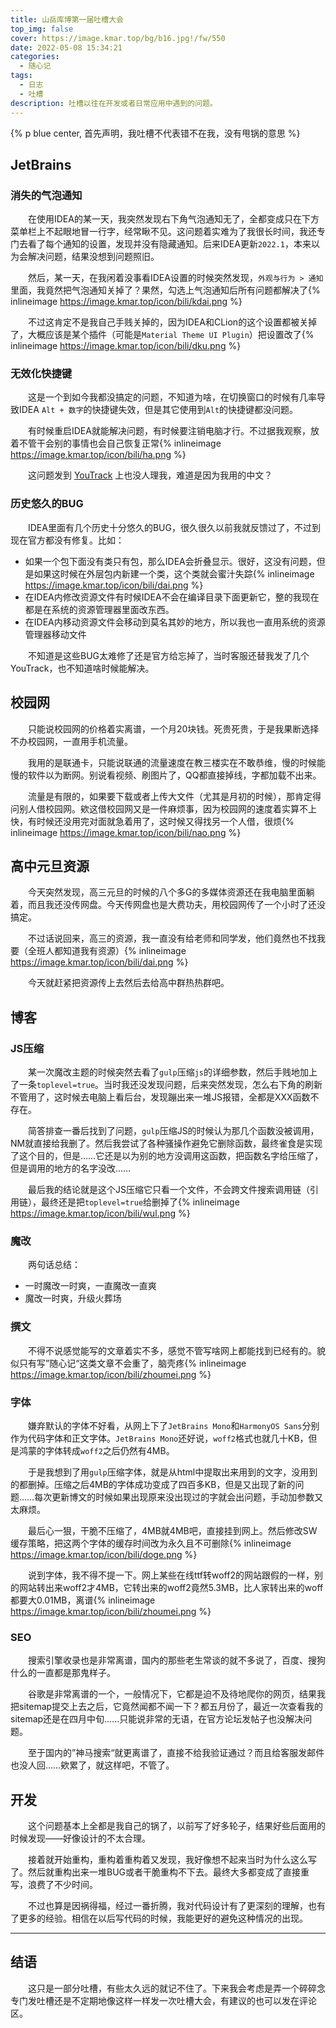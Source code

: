 ```yaml
---
title: 山岳库博第一届吐槽大会
top_img: false
cover: https://image.kmar.top/bg/b16.jpg!/fw/550
date: 2022-05-08 15:34:21
categories:
  - 随心记
tags:
  - 日志
  - 吐槽
description: 吐槽以往在开发或者日常应用中遇到的问题。
---
```


{% p blue center, 首先声明，我吐槽不代表错不在我，没有甩锅的意思 %}

## JetBrains

### 消失的气泡通知

&emsp;&emsp;在使用IDEA的某一天，我突然发现右下角气泡通知无了，全都变成只在下方菜单栏上不起眼地冒一行字，经常瞅不见。这问题着实难为了我很长时间，我还专门去看了每个通知的设置，发现并没有隐藏通知。后来IDEA更新`2022.1`，本来以为会解决问题，结果没想到问题照旧。

&emsp;&emsp;然后，某一天，在我闲着没事看IDEA设置的时候突然发现，`外观与行为 > 通知`里面，我竟然把气泡通知关掉了？果然，勾选上气泡通知后所有问题都解决了{% inlineimage https://image.kmar.top/icon/bili/kdai.png %}

&emsp;&emsp;不过这肯定不是我自己手贱关掉的，因为IDEA和CLion的这个设置都被关掉了，大概应该是某个插件（可能是`Material Theme UI Plugin`）把设置改了{% inlineimage https://image.kmar.top/icon/bili/dku.png %}

### 无效化快捷键

&emsp;&emsp;这是一个到如今我都没搞定的问题，不知道为啥，在切换窗口的时候有几率导致IDEA `Alt + 数字`的快捷键失效，但是其它使用到`Alt`的快捷键都没问题。

&emsp;&emsp;有时候重启IDEA就能解决问题，有时候要注销电脑才行。不过据我观察，放着不管干会别的事情也会自己恢复正常{% inlineimage https://image.kmar.top/icon/bili/ha.png %}

&emsp;&emsp;这问题发到 [YouTrack](https://youtrack.jetbrains.com/issue/IDEA-293641/%E9%83%A8%E5%88%86%E5%BF%AB%E6%8D%B7%E9%94%AE%E5%A4%B1%E6%95%88?clearDraft=true&description=%0A%0AIU-221.5080.210,%20JRE%2011.0.14.1%2B1-b2043.25x64%20JetBrains%20s.r.o.,%20OS%20Windows%2010(amd64)%20v10.0%20,%20screens%202400.0x1350.0) 上也没人理我，难道是因为我用的中文？

### 历史悠久的BUG

&emsp;&emsp;IDEA里面有几个历史十分悠久的BUG，很久很久以前我就反馈过了，不过到现在官方都没有修复。比如：

+ 如果一个包下面没有类只有包，那么IDEA会折叠显示。很好，这没有问题，但是如果这时候在外层包内新建一个类，这个类就会蜜汁失踪{% inlineimage https://image.kmar.top/icon/bili/dai.png %}
+ 在IDEA内修改资源文件有时候IDEA不会在编译目录下面更新它，整的我现在都是在系统的资源管理器里面改东西。
+ 在IDEA内移动资源文件会移动到莫名其妙的地方，所以我也一直用系统的资源管理器移动文件

&emsp;&emsp;不知道是这些BUG太难修了还是官方给忘掉了，当时客服还替我发了几个YouTrack，也不知道啥时候能解决。

## 校园网

&emsp;&emsp;只能说校园网的价格着实离谱，一个月20块钱。死贵死贵，于是我果断选择不办校园网，一直用手机流量。

&emsp;&emsp;我用的是联通卡，只能说联通的流量速度在教三楼实在不敢恭维，慢的时候能慢的软件以为断网。别说看视频、刷图片了，QQ都直接掉线，字都加载不出来。

&emsp;&emsp;流量是有限的，如果要下载或者上传大文件（尤其是月初的时候），那肯定得问别人借校园网。欸这借校园网又是一件麻烦事，因为校园网的速度着实算不上快，有时候还没用完对面就急着用了，这时候又得找另一个人借，很烦{% inlineimage https://image.kmar.top/icon/bili/nao.png %}

## 高中元旦资源

&emsp;&emsp;今天突然发现，高三元旦的时候的八个多G的多媒体资源还在我电脑里面躺着，而且我还没传网盘。今天传网盘也是大费功夫，用校园网传了一个小时了还没搞定。

&emsp;&emsp;不过话说回来，高三的资源，我一直没有给老师和同学发，他们竟然也不找我要（全班人都知道我有资源）{% inlineimage https://image.kmar.top/icon/bili/dai.png %}

&emsp;&emsp;今天就赶紧把资源传上去然后去给高中群热热群吧。

## 博客

### JS压缩

&emsp;&emsp;某一次魔改主题的时候突然去看了`gulp`压缩`js`的详细参数，然后手贱地加上了一条`toplevel=true`。当时我还没发现问题，后来突然发现，怎么右下角的刷新不管用了，这时候去电脑上看后台，发现蹦出来一堆JS报错，全都是XXX函数不存在。

&emsp;&emsp;简答排查一番后找到了问题，`gulp`压缩JS的时候认为那几个函数没被调用，NM就直接给我删了。然后我尝试了各种骚操作避免它删除函数，最终雀食是实现了这个目的，但是……它还是以为别的地方没调用这函数，把函数名字给压缩了，但是调用的地方的名字没改……

&emsp;&emsp;最后我的结论就是这个JS压缩它只看一个文件，不会跨文件搜索调用链（引用链），最终还是把`toplevel=true`给删掉了{% inlineimage https://image.kmar.top/icon/bili/wul.png %}

### 魔改

&emsp;&emsp;两句话总结：

+ 一时魔改一时爽，一直魔改一直爽
+ 魔改一时爽，升级火葬场

### 撰文

&emsp;&emsp;不得不说感觉能写的文章着实不多，感觉不管写啥网上都能找到已经有的。貌似只有写”随心记“这类文章不会重了，脑壳疼{% inlineimage https://image.kmar.top/icon/bili/zhoumei.png %}

### 字体

&emsp;&emsp;嫌弃默认的字体不好看，从网上下了`JetBrains Mono`和`HarmonyOS Sans`分别作为代码字体和正文字体。`JetBrains Mono`还好说，`woff2`格式也就几十KB，但是鸿蒙的字体转成`woff2`之后仍然有4MB。

&emsp;&emsp;于是我想到了用`gulp`压缩字体，就是从html中提取出来用到的文字，没用到的都删掉。压缩之后4MB的字体成功变成了四百多KB，但是又出现了新的问题……每次更新博文的时候如果出现原来没出现过的字就会出问题，手动加参数又太麻烦。

&emsp;&emsp;最后心一狠，干脆不压缩了，4MB就4MB吧，直接挂到网上。然后修改SW缓存策略，把这两个字体的缓存时间改为永久且不可删除{% inlineimage https://image.kmar.top/icon/bili/doge.png %}

&emsp;&emsp;说到字体，我不得不提一下。网上某些在线ttf转woff2的网站跟假的一样，别的网站转出来woff2才4MB，它转出来的woff2竟然5.3MB，比人家转出来的woff都要大0.01MB，离谱{% inlineimage https://image.kmar.top/icon/bili/zhoumei.png %}

### SEO

&emsp;&emsp;搜索引擎收录也是非常离谱，国内的那些老生常谈的就不多说了，百度、搜狗什么的一直都是那鬼样子。

&emsp;&emsp;谷歌是非常离谱的一个，一般情况下，它都是迫不及待地爬你的网页，结果我把sitemap提交上去之后，它竟然闻都不闻一下？都五月份了，最近一次查看我的sitemap还是在四月中旬……只能说非常的无语，在官方论坛发帖子也没解决问题。

&emsp;&emsp;至于国内的”神马搜索“就更离谱了，直接不给我验证通过？而且给客服发邮件也没人回……欸累了，就这样吧，不管了。

## 开发

&emsp;&emsp;这个问题基本上全都是我自己的锅了，以前写了好多轮子，结果好些后面用的时候发现——好像设计的不太合理。

&emsp;&emsp;接着就开始重构，重构着重构着又发现，我好像想不起来当时为什么这么写了。然后就重构出来一堆BUG或者干脆重构不下去。最终大多都变成了直接重写，浪费了不少时间。

&emsp;&emsp;不过也算是因祸得福，经过一番折腾，我对代码设计有了更深刻的理解，也有了更多的经验。相信在以后写代码的时候，我能更好的避免这种情况的出现。

---

## 结语

&emsp;&emsp;这只是一部分吐槽，有些太久远的就记不住了。下来我会考虑是弄一个碎碎念专门发吐槽还是不定期地像这样一样发一次吐槽大会，有建议的也可以发在评论区。